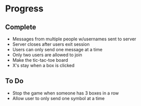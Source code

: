 # Progress
## Complete
* Messages from multiple people w/usernames sent to server
* Server closes after users exit session
* Users can only send one message at a time
* Only two users are allowed to join
* Make the tic-tac-toe board
* X's stay when a box is clicked

## To Do
* Stop the game when someone has 3 boxes in a row
* Allow user to only send one symbol at a time